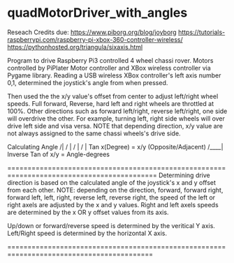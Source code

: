 # quadMotorDriver_with_angles
Reseach Credits due: 
	https://www.piborg.org/blog/joyborg
	https://tutorials-raspberrypi.com/raspberry-pi-xbox-360-controller-wireless/
	https://pythonhosted.org/triangula/sixaxis.html

Program to drive Raspberry Pi3 controlled 4 wheel chassi rover. Motors controlled by PiPlater Motor controller and XBox wireless
controller via Pygame library. Reading a USB wireless XBox controller's left axis number 0,1, determined the joystick's angle from when pressed. 

Then used the the x/y value's offset from center to adjust left/right wheel speeds. Full forward, Reverse, hard left and right wheels are throttled at 100%. Other directions such as forward left/right, reverse left/right, one side will overdrive the other. For example, turning left, right side wheels will over drive left side and visa versa. NOTE that depending direction, x/y value are not always assigned to the same chassi wheels's drive side. 

 
 Calculating Angle                           /|
                                            / |
                                           /  |
                                          /   |
 Tan x(Degree) = x/y (Opposite/Adjacent) /____|
 Inverse Tan of x/y = Angle-degrees

===========================================================================================
 Determining drive direction is based on the calculated angle of the joystick's
 x and y offset from each other.
 NOTE: depending on the direction, forward, forward right, forward left, 
       left, right, reverse left, reverse right, the speed of the left or 
       right axels are adjusted by the x and y values. Right and left
       axels speeds are determined by the x OR y offset values from its axis.
 
 Up/down or forward/reverse speed is determined by the veritical Y axis.
 Left/Right speed is determined by the horizontal X axis. 

 ==========================================================================================
	
